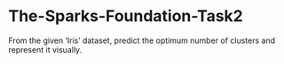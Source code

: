 # The-Sparks-Foundation-Task2
From the given ‘Iris’ dataset, predict the optimum number of clusters and represent it visually.

